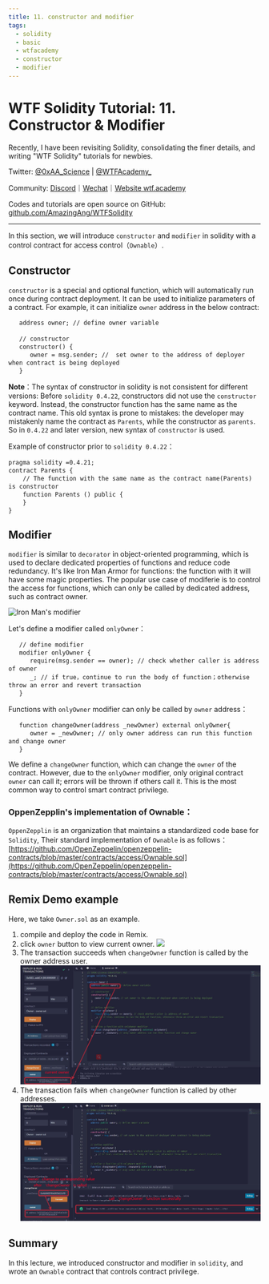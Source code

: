 ```yaml
---
title: 11. constructor and modifier
tags:
  - solidity
  - basic
  - wtfacademy
  - constructor
  - modifier
---
```


# WTF Solidity Tutorial: 11. Constructor & Modifier

Recently, I have been revisiting Solidity, consolidating the finer details, and writing "WTF Solidity" tutorials for newbies. 

Twitter: [@0xAA_Science](https://twitter.com/0xAA_Science) | [@WTFAcademy_](https://twitter.com/WTFAcademy_)

Community: [Discord](https://discord.wtf.academy)｜[Wechat](https://docs.google.com/forms/d/e/1FAIpQLSe4KGT8Sh6sJ7hedQRuIYirOoZK_85miz3dw7vA1-YjodgJ-A/viewform?usp=sf_link)｜[Website wtf.academy](https://wtf.academy)

Codes and tutorials are open source on GitHub: [github.com/AmazingAng/WTFSolidity](https://github.com/AmazingAng/WTFSolidity)

-----

In this section, we will introduce `constructor` and `modifier` in solidity with a control contract for access control（`Ownable`）.

## Constructor
`constructor` is a special and optional function, which will automatically run once during contract deployment. It can be used to initialize parameters of a contract. For example, it can initialize `owner` address in the below contract:

```solidity
   address owner; // define owner variable

   // constructor
   constructor() {
      owner = msg.sender; //  set owner to the address of deployer when contract is being deployed
   }
```

**Note**：The syntax of constructor in solidity is not consistent for different versions: Before `solidity 0.4.22`, constructors did not use the `constructor` keyword. Instead, the constructor function has the same name as the contract name. This old syntax is prone to mistakes: the developer may mistakenly name the contract as `Parents`, while the constructor as `parents`. So in `0.4.22` and later version, new syntax of `constructor` is used.

Example of constructor prior to `solidity 0.4.22`：
```solidity
pragma solidity =0.4.21;
contract Parents {
    // The function with the same name as the contract name(Parents) is constructor
    function Parents () public {
    }
}
```

## Modifier
`modifier` is similar to `decorator` in object-oriented programming, which is used to declare dedicated properties of functions and reduce code redundancy. It's like Iron Man Armor for functions: the function with it will have some magic properties. The popular use case of modiferie is to control the access for functions, which can only be called by dedicated address, such as contract owner.


![Iron Man's modifier](https://images.mirror-media.xyz/publication-images/nVwXsOVmrYu8rqvKKPMpg.jpg?height=630&width=1200)

Let's define a modifier called `onlyOwner`：
```solidity
   // define modifier
   modifier onlyOwner {
      require(msg.sender == owner); // check whether caller is address of owner
      _; // if true，continue to run the body of function；otherwise throw an error and revert transaction
   }
```

Functions with `onlyOwner` modifier can only be called by `owner` address：
```solidity
   function changeOwner(address _newOwner) external onlyOwner{
      owner = _newOwner; // only owner address can run this function and change owner
   }
```
We define a `changeOwner` function, which can change the `owner` of the contract. However, due to the `onlyOwner` modifier, only original contract `owner` can call it; errors will be thrown if others call it. This is the most common way to control smart contract privilege.

### OppenZepplin's implementation of Ownable：
`OppenZepplin` is an organization that maintains a standardized code base for `Solidity`, Their standard implementation of `Ownable` is as follows：
[https://github.com/OpenZeppelin/openzeppelin-contracts/blob/master/contracts/access/Ownable.sol](https://github.com/OpenZeppelin/openzeppelin-contracts/blob/master/contracts/access/Ownable.sol)

## Remix Demo example
Here, we take `Owner.sol` as an example.
1. compile and deploy the code in Remix.
2. click `owner` button to view current owner.
    ![](img/11-1_en.jpg)
3. The transaction succeeds when `changeOwner` function is called by the owner address user.
    ![](img/11-2_en.jpg)
4. The transaction fails when `changeOwner` function is called by other addresses.
    ![](img/11-3_en.jpg)


## Summary
In this lecture, we introduced constructor and modifier in `solidity`, and wrote an `Ownable` contract that controls contract privilege.
